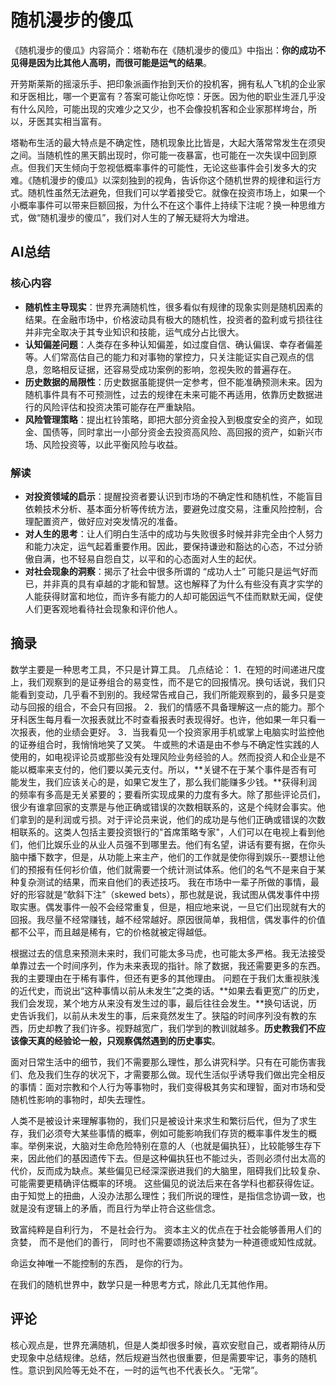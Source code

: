 # 随机漫步的傻瓜

《随机漫步的傻瓜》内容简介：塔勒布在《随机漫步的傻瓜》中指出：**你的成功不见得是因为比其他人高明，而很可能是运气的结果**。

开劳斯莱斯的摇滚乐手、把印象派画作抬到天价的投机客，拥有私人飞机的企业家和牙医相比，哪一个更富有？答案可能让你吃惊：牙医。因为他的职业生涯几乎没有什么风险，可能出现的灾难少之又少，也不会像投机客和企业家那样垮台，所以，牙医其实相当富有。

塔勒布生活的最大特点是不确定性，随机现象比比皆是，大起大落常常发生在须臾之间。当随机性的黑天鹅出现时，你可能一夜暴富，也可能在一次失误中回到原点。但我们天生倾向于忽视低概率事件的可能性，无论这些事件会引发多大的灾难。《随机漫步的傻瓜》以深刻独到的视角，告诉你这个随机世界的规律和运行方式。随机性虽然无法避免，但我们可以学着接受它。就像在投资市场上，如果一个小概率事件可以带来巨额回报，为什么不在这个事件上持续下注呢？换一种思维方式，做“随机漫步的傻瓜”，我们对人生的了解无疑将大为增进。

## AI总结

### 核心内容

- **随机性主导现实**：世界充满随机性，很多看似有规律的现象实则是随机因素的结果。在金融市场中，价格波动具有极大的随机性，投资者的盈利或亏损往往并非完全取决于其专业知识和技能，运气成分占比很大。
- **认知偏差问题**：人类存在多种认知偏差，如过度自信、确认偏误、幸存者偏差等。人们常高估自己的能力和对事物的掌控力，只关注能证实自己观点的信息，忽略相反证据，还容易受成功案例的影响，忽视失败的普遍存在。
- **历史数据的局限性**：历史数据虽能提供一定参考，但不能准确预测未来。因为随机事件具有不可预测性，过去的规律在未来可能不再适用，依靠历史数据进行的风险评估和投资决策可能存在严重缺陷。
- **风险管理策略**：提出杠铃策略，即把大部分资金投入到极度安全的资产，如现金、国债等，同时拿出一小部分资金去投资高风险、高回报的资产，如新兴市场、风险投资等，以此平衡风险与收益。

### 解读

- **对投资领域的启示**：提醒投资者要认识到市场的不确定性和随机性，不能盲目依赖技术分析、基本面分析等传统方法，要避免过度交易，注重风险控制，合理配置资产，做好应对突发情况的准备。
- **对人生的思考**：让人们明白生活中的成功与失败很多时候并非完全由个人努力和能力决定，运气起着重要作用。因此，要保持谦逊和豁达的心态，不过分骄傲自满，也不轻易自怨自艾，以平和的心态面对人生的起伏。
- **对社会现象的洞察**：揭示了社会中很多所谓的 “成功人士” 可能只是运气好而已，并非真的具有卓越的才能和智慧。这也解释了为什么有些没有真才实学的人能获得财富和地位，而许多有能力的人却可能因运气不佳而默默无闻，促使人们更客观地看待社会现象和评价他人。

## 摘录

数学主要是一种思考工具，不只是计算工具。 几点结论： 1．在短的时间递进尺度上，我们观察到的是证券组合的易变性，而不是它的回报情况。换句话说，我们只能看到变动，几乎看不到别的。我经常告戒自己，我们所能观察到的，最多只是变动与回报的组合，不会只有回报。 2．我们的情感不具备理解这一点的能力。那个牙科医生每月看一次报表就比不时查看报表时表现得好。也许，他如果一年只看一次报表，他的业绩会更好。 3．当我看见一个投资家用手机或掌上电脑实时监控他的证券组合时，我悄悄地笑了又笑。 牛或熊的术语是由不参与不确定性实践的人使用的，如电视评论员或那些没有处理风险业务经验的人。然而投资人和企业是不能以概率来支付的，他们要以美元支付。所以，**关键不在于某个事件是否有可能发生，我们应该关心的是，如果它发生了，那么我们能赚多少钱。**获得利润的频率有多高是无关紧要的；要看所实现成果的力度有多大。除了那些评论员们，很少有谁拿回家的支票是与他正确或错误的次数相联系的，这是个纯财会事实。他们拿到的是利润或亏损。对于评论员来说，他们的成功是与他们正确或错误的次数相联系的。这类人包括主要投资银行的"首席策略专家"，人们可以在电视上看到他们，他们比娱乐业的从业人员强不到哪里去。他们有名望，讲话有要有据，在你头脑中播下数字，但是，从功能上来主产，他们的工作就是使你得到娱乐--要想让他们的预报有任何衫价值，他们就需要一个统计测试体系。他们的名气不是来自于某种复杂测试的结果，而来自他们的表述技巧。 我在市场中一辈子所做的事情，最好的形容就是“欹斜下注”（skewed bets），那也就是说，我试图从偶发事件中捞取实惠。偶发事件一般不会经常重复，但是，相应地来说，一旦它们出现就有大的回报。我尽量不经常赚钱，越不经常越好。原因很简单，我相信，偶发事件的价值都不公平，而且越是稀有，它的价格就被定得越低。

根据过去的信息来预测未来时，我们可能太多马虎，也可能太多严格。我无法接受单靠过去一个时间序列，作为未来表现的指针。除了数据，我还需要更多的东西。我的主要理由在于稀有事件，但还有更多的其他理由。 问题在于我们太重视肤浅的近代史，而说出“这种事情以前从未发生”之类的话。**如果去看更宽广的历史，我们会发现，某个地方从来没有发生过的事，最后往往会发生。**换句话说，历史告诉我们，以前从未发生的事，后来竟然发生了。狭隘的时间序列没有教的东西，历史却教了我们许多。视野越宽广，我们学到的教训就越多。**历史教我们不应该像天真的经验论一般，只观察偶然遇到的历史事实**。 

面对日常生活中的细节，我们不需要那么理性，那么讲究科学。只有在可能伤害我们、危及我们生存的状况下，才需要那么做。现代生活似乎诱导我们做出完全相反的事情：面对宗教和个人行为等事物时，我们变得极其务实和理智，面对市场和受随机性影响的事物时，却失去理性。

人类不是被设计来理解事物的，我们只是被设计来求生和繁衍后代，但为了求生存，我们必须夸大某些事情的概率，例如可能影响我们存货的概率事件发生的概率。举例来说，大脑对生命危险特别在意的人（也就是偏执狂），比较能够生存下来，因此他们的基因遗传下去。但是这种偏执狂也不能过头，否则必须付出太高的代价，反而成为缺点。某些偏见已经深深嵌进我们的大脑里，阻碍我们比较复杂、可能需要更精确评估概率的环境。 这些偏见的说法后来在各学科也都获得佐证。由于知觉上的扭曲，人没办法那么理性；我们所说的理性，是指信念协调一致，也就是没有逻辑上的矛盾，而且行为举止符合这些信念。

致富纯粹是自利行为， 不是社会行为。 资本主义的优点在于社会能够善用人们的贪婪， 而不是他们的善行， 同时也不需要颂扬这种贪婪为一种道德或知性成就。

命运女神唯一不能控制的东西， 是你的行为。

在我们的随机世界中，数学只是一种思考方式，除此几无其他作用。

## 评论

核心观点是，世界充满随机，但是人类却很多时候，喜欢安慰自己，或者期待从历史现象中总结规律。总结，然后规避当然也很重要，但是需要牢记，事务的随机性。意识到风险等无处不在，一时的运气也不代表长久。“无常”。